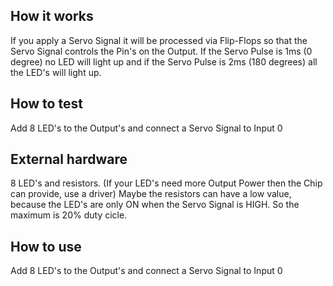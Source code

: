 <!---

This file is used to generate your project datasheet. Please fill in the information below and delete any unused
sections.

You can also include images in this folder and reference them in the markdown. Each image must be less than
512 kb in size, and the combined size of all images must be less than 1 MB.
-->

## How it works 
If you apply a Servo Signal it will be processed via Flip-Flops so that the Servo Signal controls the Pin's on the Output. 
If the Servo Pulse is 1ms (0 degree) no LED will light up and if the Servo Pulse is 2ms (180 degrees) all the LED's will light up.

## How to test
Add 8 LED's to the Output's and connect a Servo Signal to Input 0

## External hardware
8 LED's and resistors. (If your LED's need more Output Power then the Chip can provide, use a driver)
Maybe the resistors can have a low value, because the LED's are only ON when the Servo Signal is HIGH. So the maximum is 20% duty cicle.

## How to use
Add 8 LED's to the Output's and connect a Servo Signal to Input 0
